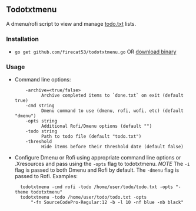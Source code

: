 ## Todotxtmenu

A dmenu/rofi script to view and manage
[todo.txt](https://github.com/todotxt/todo.txt-cli) lists.

### Installation

- `go get github.com/firecat53/todotxtmenu.go` OR [download binary](https://github.com/firecat53/todotxtmenu/releases)

### Usage

- Command line options:

          -archive=<true/false>
                Archive completed items to `done.txt` on exit (default true)
          -cmd string
                Dmenu command to use (dmenu, rofi, wofi, etc) (default "dmenu")
          -opts string
                Additional Rofi/Dmenu options (default "")
          -todo string
                Path to todo file (default "todo.txt")
          -threshold
                Hide items before their threshold date (default false)

- Configure Dmenu or Rofi using appropriate command line options or .Xresources
  and pass using the `-opts` flag to todotxtmenu.
  *NOTE* The `-i` flag is passed to both Dmenu and Rofi by default. The `-dmenu`
  flag is passed to Rofi. Examples:
  
        todotxtmenu -cmd rofi -todo /home/user/todo/todo.txt -opts "-theme todotxtmenu"
        todotxtmenu -todo /home/user/todo/todo.txt -opts
            "-fn SourceCodePro-Regular:12 -b -l 10 -nf blue -nb black"
